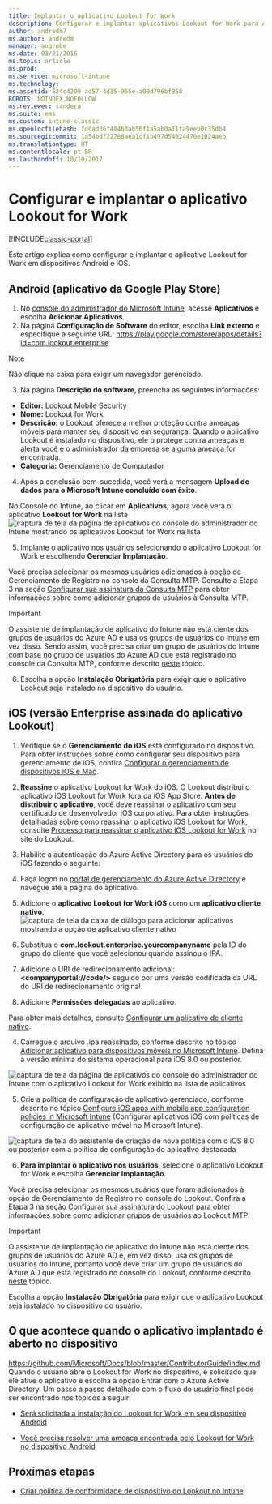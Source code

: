 ```yaml
---
title: Implantar o aplicativo Lookout for Work
description: Configurar e implantar aplicativos Lookout for Work para Android.
author: andredm7
ms.author: andredm
manager: angrobe
ms.date: 03/21/2016
ms.topic: article
ms.prod: 
ms.service: microsoft-intune
ms.technology: 
ms.assetid: 524c4209-ad57-4d35-955e-a00d796bf858
ROBOTS: NOINDEX,NOFOLLOW
ms.reviewer: sandera
ms.suite: ems
ms.custom: intune-classic
ms.openlocfilehash: fd0ad36f40463ab56f1a5ab0a11fa9eeb0c35db4
ms.sourcegitcommit: 1a54bdf22786aea1cf1b497d54024470e1024aeb
ms.translationtype: HT
ms.contentlocale: pt-BR
ms.lasthandoff: 10/10/2017
---
```

# <a name="configure-and-deploy-lookout-for-work-app"></a>Configurar e implantar o aplicativo Lookout for Work

[!INCLUDE[classic-portal](../includes/classic-portal.md)]

Este artigo explica como configurar e implantar o aplicativo Lookout for Work em dispositivos Android e iOS.

## <a name="android-google-play-store-app"></a>Android (aplicativo da Google Play Store)

1.  No [console do administrador do Microsoft Intune](https://manage.microsoft.com), acesse **Aplicativos** e escolha **Adicionar Aplicativos**.
2.  Na página **Configuração de Software** do editor, escolha **Link externo** e especifique a seguinte URL: https://play.google.com/store/apps/details?id=com.lookout.enterprise
  >[!NOTE]
  >Não clique na caixa para exigir um navegador gerenciado.

3.  Na página **Descrição do software**, preencha as seguintes informações:
  * **Editor:** Lookout Mobile Security
  * **Nome:** Lookout for Work
  * **Descrição:** o Lookout oferece a melhor proteção contra ameaças móveis para manter seu dispositivo em segurança. Quando o aplicativo Lookout é instalado no dispositivo, ele o protege contra ameaças e alerta você e o administrador da empresa se alguma ameaça for encontrada.
  * **Categoria:** Gerenciamento de Computador

4. Após a conclusão bem-sucedida, você verá a mensagem **Upload de dados para o Microsoft Intune concluído com êxito**.

  No Console do Intune, ao clicar em **Aplicativos**, agora você verá o aplicativo **Lookout for Work** na lista ![captura de tela da página de aplicativos do console do administrador do Intune mostrando os aplicativos Lookout for Work na lista](../media/mtp/lookout-app-listed-intune-console.png)

5. Implante o aplicativo nos usuários selecionando o aplicativo Lookout for Work e escolhendo **Gerenciar Implantação**.

  Você precisa selecionar os mesmos usuários adicionados à opção de Gerenciamento de Registro no console da Consulta MTP.  Consulte a Etapa 3 na seção [Configurar sua assinatura da Consulta MTP](configure-deploy-lookout-for-work-app.md) para obter informações sobre como adicionar grupos de usuários à Consulta MTP.

  >[!IMPORTANT]
  > O assistente de implantação de aplicativo do Intune não está ciente dos grupos de usuários do Azure AD e usa os grupos de usuários do Intune em vez disso. Sendo assim, você precisa criar um grupo de usuários do Intune com base no grupo de usuários do Azure AD que está registrado no console da Consulta MTP, conforme descrito [neste](plan-your-user-and-device-groups.md) tópico.

6. Escolha a opção **Instalação Obrigatória** para exigir que o aplicativo Lookout seja instalado no dispositivo do usuário.

## <a name="ios-enterprise-signed-version-of-lookout-app"></a>iOS (versão Enterprise assinada do aplicativo Lookout)

1. Verifique se o **Gerenciamento do iOS** está configurado no dispositivo. Para obter instruções sobre como configurar seu dispositivo para gerenciamento de iOS, confira [Configurar o gerenciamento de dispositivos iOS e Mac](set-up-ios-and-mac-management-with-microsoft-intune.md).

2. **Reassine** o aplicativo Lookout for Work do iOS. O Lookout distribui o aplicativo iOS Lookout for Work fora da iOS App Store. **Antes de distribuir o aplicativo**, você deve reassinar o aplicativo com seu certificado de desenvolvedor iOS corporativo. Para obter instruções detalhadas sobre como reassinar o aplicativo iOS Lookout for Work, consulte [Processo para reassinar o aplicativo iOS Lookout for Work](https://personal.support.lookout.com/hc/articles/114094038714) no site do Lookout.

3. Habilite a autenticação do Azure Active Directory para os usuários do iOS fazendo o seguinte:
  1.  Faça logon no [portal de gerenciamento do Azure Active Directory](https://manage.windowsazure.com) e navegue até a página do aplicativo.
  2.  Adicione o **aplicativo Lookout for Work iOS** como um **aplicativo cliente nativo**.
  ![captura de tela da caixa de diálogo para adicionar aplicativos mostrando a opção de aplicativo cliente nativo](../media/mtp/aad-add-app.png)
  3. Substitua o **com.lookout.enterprise.yourcompanyname** pela ID do grupo do cliente que você selecionou quando assinou o IPA.
  4.  Adicione o URI de redirecionamento adicional: **&lt;companyportal://code/>** seguido por uma versão codificada da URL do URI de redirecionamento original.
  5.  Adicione **Permissões delegadas** ao aplicativo.

  Para obter mais detalhes, consulte [Configurar um aplicativo de cliente nativo](https://azure.microsoft.com/documentation/articles/app-service-mobile-how-to-configure-active-directory-authentication/#optional-configure-a-native-client-application).

4. Carregue o arquivo .ipa reassinado, conforme descrito no tópico [Adicionar aplicativo para dispositivos móveis no Microsoft Intune](/intune-classic/deploy-use/add-apps-for-mobile-devices-in-microsoft-intune). Defina a versão mínima do sistema operacional para iOS 8.0 ou posterior.

  ![captura de tela da página de aplicativos do console do administrador do Intune com o aplicativo Lookout for Work exibido na lista de aplicativos](../media/mtp/ios-app-uploaded-intune.png)

5. Crie a política de configuração de aplicativo gerenciado, conforme descrito no tópico [Configure iOS apps with mobile app configuration policies in Microsoft Intune](/intune-classic/deploy-use/configure-ios-apps-with-mobile-app-configuration-policies-in-microsoft-intune) (Configurar aplicativos iOS com políticas de configuração de aplicativo móvel no Microsoft Intune).

  ![captura de tela do assistente de criação de nova política com o iOS 8.0 ou posterior com a política de configuração do aplicativo destacada](../media/mtp/ios-app-config.png)

6. **Para implantar o aplicativo nos usuários**, selecione o aplicativo Lookout for Work e escolha **Gerenciar Implantação**.

  Você precisa selecionar os mesmos usuários que foram adicionados à opção de Gerenciamento de Registro no console do Lookout.  Confira a Etapa 3 na seção [Configurar sua assinatura do Lookout](https://docs.microsoft.com/sccm/protect/deploy-use/configure-and-deploy-lookout-for-work-apps) para obter informações sobre como adicionar grupos de usuários ao Lookout MTP.

  >[!IMPORTANT]
  > O assistente de implantação de aplicativo do Intune não está ciente dos grupos de usuários do Azure AD e, em vez disso, usa os grupos de usuários do Intune, portanto você deve criar um grupo de usuários do Azure AD que está registrado no console do Lookout, conforme descrito [neste](plan-your-user-and-device-groups.md) tópico.

  Escolha a opção **Instalação Obrigatória** para exigir que o aplicativo Lookout seja instalado no dispositivo do usuário.

## <a name="what-happens-when-the-deployed-app-is-opened-on-the-device"></a>O que acontece quando o aplicativo implantado é aberto no dispositivo
https://github.com/Microsoft/Docs/blob/master/ContributorGuide/index.md Quando o usuário abre o Lookout for Work no dispositivo, é solicitado que ele ative o aplicativo e escolha a opção Entrar com o Azure Active Directory. Um passo a passo detalhado com o fluxo do usuário final pode ser encontrado nos tópicos a seguir:

* [Será solicitada a instalação do Lookout for Work em seu dispositivo Android](https://docs.microsoft.com/intune-user-help/you-are-prompted-to-install-lookout-for-work-android)

* [Você precisa resolver uma ameaça encontrada pelo Lookout for Work no dispositivo Android](https://docs.microsoft.com/intune-user-help/you-need-to-resolve-a-threat-found-by-lookout-for-work-android)

## <a name="next-steps"></a>Próximas etapas
* [Criar política de conformidade de dispositivo do Lookout no Intune](https://docs.microsoft.com/sccm/protect/deploy-use/enable-device-threat-protection-rule-compliance-policy)
